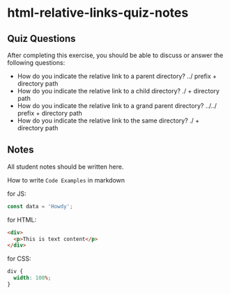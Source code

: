 # html-relative-links-quiz-notes

## Quiz Questions

After completing this exercise, you should be able to discuss or answer the following questions:

- How do you indicate the relative link to a parent directory?
  ../ prefix + directory path
- How do you indicate the relative link to a child directory?
  ./ + directory path
- How do you indicate the relative link to a grand parent directory?
  ../../ prefix + directory path
- How do you indicate the relative link to the same directory?
  ./ + directory path

## Notes

All student notes should be written here.

How to write `Code Examples` in markdown

for JS:

```javascript
const data = 'Howdy';
```

for HTML:

```html
<div>
  <p>This is text content</p>
</div>
```

for CSS:

```css
div {
  width: 100%;
}
```
